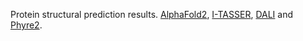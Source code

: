 Protein structural prediction results. [AlphaFold2](https://colab.research.google.com/github/sokrypton/ColabFold/blob/main/AlphaFold2.ipynb#scrollTo=kOblAo-xetgx), [I-TASSER](https://zhanglab.ccmb.med.umich.edu/I-TASSER/), [DALI](http://ekhidna2.biocenter.helsinki.fi/dali/) and [Phyre2](http://www.sbg.bio.ic.ac.uk/phyre2/html/page.cgi?id=index).

